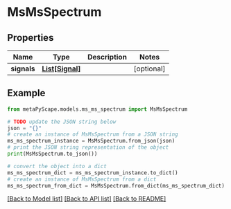 # MsMsSpectrum


## Properties

Name | Type | Description | Notes
------------ | ------------- | ------------- | -------------
**signals** | [**List[Signal]**](Signal.md) |  | [optional] 

## Example

```python
from metaPyScape.models.ms_ms_spectrum import MsMsSpectrum

# TODO update the JSON string below
json = "{}"
# create an instance of MsMsSpectrum from a JSON string
ms_ms_spectrum_instance = MsMsSpectrum.from_json(json)
# print the JSON string representation of the object
print(MsMsSpectrum.to_json())

# convert the object into a dict
ms_ms_spectrum_dict = ms_ms_spectrum_instance.to_dict()
# create an instance of MsMsSpectrum from a dict
ms_ms_spectrum_from_dict = MsMsSpectrum.from_dict(ms_ms_spectrum_dict)
```
[[Back to Model list]](../README.md#documentation-for-models) [[Back to API list]](../README.md#documentation-for-api-endpoints) [[Back to README]](../README.md)


